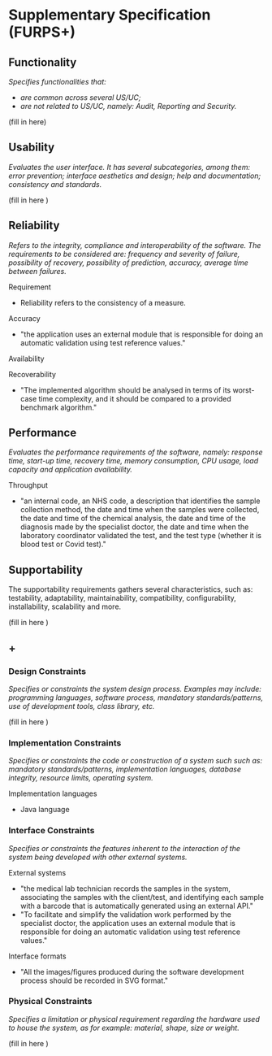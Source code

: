 # Supplementary Specification (FURPS+)

## Functionality

_Specifies functionalities that:_

- _are common across several US/UC;_
- _are not related to US/UC, namely: Audit, Reporting and Security._



(fill in here)



## Usability 

_Evaluates the user interface. It has several subcategories,
among them: error prevention; interface aesthetics and design; help and
documentation; consistency and standards._


(fill in here )

## Reliability
_Refers to the integrity, compliance and interoperability of the software. The requirements to be considered are: frequency and severity of failure, possibility of recovery, possibility of prediction, accuracy, average time between failures._

Requirement
- Reliability refers to the consistency of a measure.

Accuracy

- "the application
uses an external module that is responsible for doing an automatic validation using test reference
values."

Availability




Recoverability

- "The implemented algorithm should be analysed in terms of its worst-case time complexity, and it should be compared to a provided benchmark algorithm."


## Performance
_Evaluates the performance requirements of the software, namely: response time, start-up time, recovery time, memory consumption, CPU usage, load capacity and application availability._


Throughput
- "an internal code, an NHS code, a description that identifies the sample collection method, the date and time when the samples
were collected, the date and time of the chemical analysis, the date and time of the diagnosis made
by the specialist doctor, the date and time when the laboratory coordinator validated the test, and the
test type (whether it is blood test or Covid test)."

## Supportability
The supportability requirements gathers several characteristics, such as:
testability, adaptability, maintainability, compatibility,
configurability, installability, scalability and more. 



(fill in here )


## +

### Design Constraints

_Specifies or constraints the system design process. Examples may include: programming languages, software process, mandatory standards/patterns, use of development tools, class library, etc._
  

(fill in here )


### Implementation Constraints

_Specifies or constraints the code or construction of a system such
such as: mandatory standards/patterns, implementation languages,
database integrity, resource limits, operating system._

Implementation languages

- Java language



### Interface Constraints
_Specifies or constraints the features inherent to the interaction of the
system being developed with other external systems._


External systems

- "the medical lab technician records the samples in the system,
  associating the samples with the client/test, and identifying each sample with a barcode that is
  automatically generated using an external API."
- "To facilitate and simplify the validation work performed by the specialist doctor, the application
  uses an external module that is responsible for doing an automatic validation using test reference
  values."  

Interface formats

- "All the images/figures produced during the software development process should be recorded in
SVG format."

### Physical Constraints

_Specifies a limitation or physical requirement regarding the hardware used to house the system, as for example: material, shape, size or weight._

(fill in here )